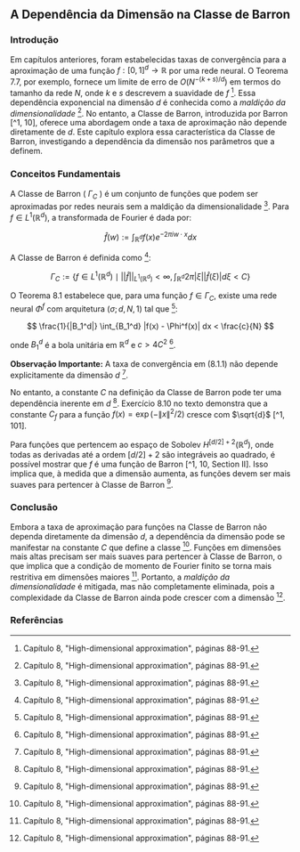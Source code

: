 ## A Dependência da Dimensão na Classe de Barron

### Introdução
Em capítulos anteriores, foram estabelecidas taxas de convergência para a aproximação de uma função $f: [0, 1]^d \rightarrow \mathbb{R}$ por uma rede neural. O Teorema 7.7, por exemplo, fornece um limite de erro de $O(N^{-(k+s)/d})$ em termos do tamanho da rede $N$, onde $k$ e $s$ descrevem a suavidade de $f$ [^1]. Essa dependência exponencial na dimensão $d$ é conhecida como a *maldição da dimensionalidade* [^1]. No entanto, a Classe de Barron, introduzida por Barron [^1, 10], oferece uma abordagem onde a taxa de aproximação não depende diretamente de $d$. Este capítulo explora essa característica da Classe de Barron, investigando a dependência da dimensão nos parâmetros que a definem.

### Conceitos Fundamentais
A Classe de Barron ( $\Gamma_C$ ) é um conjunto de funções que podem ser aproximadas por redes neurais sem a maldição da dimensionalidade [^1]. Para $f \in L^1(\mathbb{R}^d)$, a transformada de Fourier é dada por:

$$
\hat{f}(w) := \int_{\mathbb{R}^d} f(x)e^{-2\pi i w \cdot x} dx
$$

A Classe de Barron é definida como [^1]:

$$
\Gamma_C := \left\{ f \in L^1(\mathbb{R}^d) \mid ||\hat{f}||_{L^1(\mathbb{R}^d)} < \infty, \int_{\mathbb{R}^d} 2\pi |\xi| |\hat{f}(\xi)| d\xi < C \right\}
$$

O Teorema 8.1 estabelece que, para uma função $f \in \Gamma_C$, existe uma rede neural $\Phi^f$ com arquitetura $(\sigma; d, N, 1)$ tal que [^1]:

$$
\frac{1}{|B_1^d|} \int_{B_1^d} |f(x) - \Phi^f(x)| dx < \frac{c}{N}
$$

onde $B_1^d$ é a bola unitária em $\mathbb{R}^d$ e $c > 4C^2$ [^1].

**Observação Importante:** A taxa de convergência em (8.1.1) não depende explicitamente da dimensão $d$ [^1].

No entanto, a constante $C$ na definição da Classe de Barron pode ter uma dependência inerente em $d$ [^1]. Exercício 8.10 no texto demonstra que a constante $C_f$ para a função $f(x) = \exp(-\|x\|^2/2)$ cresce com $\sqrt{d}$ [^1, 101].

Para funções que pertencem ao espaço de Sobolev $H^{[d/2]+2}(\mathbb{R}^d)$, onde todas as derivadas até a ordem $[d/2]+2$ são integráveis ao quadrado, é possível mostrar que $f$ é uma função de Barron [^1, 10, Section II]. Isso implica que, à medida que a dimensão aumenta, as funções devem ser mais suaves para pertencer à Classe de Barron [^1].

### Conclusão
Embora a taxa de aproximação para funções na Classe de Barron não dependa diretamente da dimensão $d$, a dependência da dimensão pode se manifestar na constante $C$ que define a classe [^1]. Funções em dimensões mais altas precisam ser mais suaves para pertencer à Classe de Barron, o que implica que a condição de momento de Fourier finito se torna mais restritiva em dimensões maiores [^1]. Portanto, a *maldição da dimensionalidade* é mitigada, mas não completamente eliminada, pois a complexidade da Classe de Barron ainda pode crescer com a dimensão [^1].

### Referências
[^1]: Capítulo 8, "High-dimensional approximation", páginas 88-91.
[^10]: Barron, A. (1993). Universal approximation bounds for superpositions of a sigmoidal function. *IEEE Transactions on Information Theory, 39*(3), 930-945.
[^101]: Página 101 do texto.

<!-- END -->